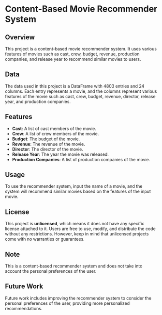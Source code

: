 # Content-Based Movie Recommender System

## Overview
This project is a content-based movie recommender system. It uses various features of movies such as cast, crew, budget, revenue, production companies, and release year to recommend similar movies to users.

## Data
The data used in this project is a DataFrame with 4803 entries and 24 columns. Each entry represents a movie, and the columns represent various features of the movie such as cast, crew, budget, revenue, director, release year, and production companies.

## Features
- **Cast**: A list of cast members of the movie.
- **Crew**: A list of crew members of the movie.
- **Budget**: The budget of the movie.
- **Revenue**: The revenue of the movie.
- **Director**: The director of the movie.
- **Release Year**: The year the movie was released.
- **Production Companies**: A list of production companies of the movie.

## Usage
To use the recommender system, input the name of a movie, and the system will recommend similar movies based on the features of the input movie.

## License
This project is **unlicensed**, which means it does not have any specific license attached to it. Users are free to use, modify, and distribute the code without any restrictions. However, keep in mind that unlicensed projects come with no warranties or guarantees.

## Note
This is a content-based recommender system and does not take into account the personal preferences of the user.

## Future Work
Future work includes improving the recommender system to consider the personal preferences of the user, providing more personalized recommendations.
